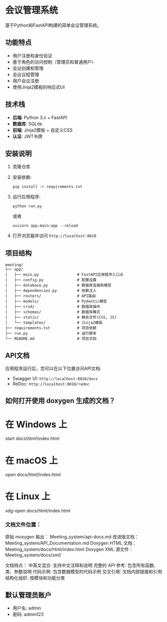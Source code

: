 # 会议管理系统

基于Python和FastAPI构建的简单会议管理系统。

## 功能特点

- 用户注册和身份验证
- 基于角色的访问控制（管理员和普通用户）
- 会议创建和管理
- 会议议程管理
- 用户会议注册
- 使用Jinja2模板的响应式UI

## 技术栈

- **后端**: Python 3.x + FastAPI
- **数据库**: SQLite
- **前端**: Jinja2模板 + 自定义CSS
- **认证**: JWT令牌

## 安装说明

1. 克隆仓库
2. 安装依赖:

   ```
   pip install -r requirements.txt
   ```
3. 运行应用程序:

   ```
   python run.py
   ```

   或者

   ```
   uvicorn app.main:app --reload
   ```
4. 打开浏览器并访问 `http://localhost:8010`

## 项目结构

```
meeting/
├── app/
│   ├── main.py                 # FastAPI应用程序入口点
│   ├── config.py               # 配置设置
│   ├── database.py             # 数据库连接和模型
│   ├── dependencies.py         # 依赖注入
│   ├── routers/                # API路由
│   ├── models/                 # Pydantic模型
│   ├── crud/                   # 数据库操作
│   ├── schemas/                # 数据库模式
│   ├── static/                 # 静态文件(CSS, JS)
│   └── templates/              # Jinja2模板
├── requirements.txt            # 项目依赖
├── run.py                      # 运行脚本
└── README.md                   # 项目文档
```

## API文档

应用程序运行后，您可以在以下位置访问API文档:

- Swagger UI: `http://localhost:8010/docs`
- ReDoc: `http://localhost:8010/redoc`

## 如何打开使用 doxygen 生成的文档？

# 在 Windows 上

start docs\html\index.html

# 在 macOS 上

open docs/html/index.html

# 在 Linux 上

xdg-open docs/html/index.html

### 文档文件位置：

原始 moxygen 输出：
Meeting_system/api-docs.md
改进版文档：
Meeting_system/API_Documentation.md
Doxygen HTML 文档：
Meeting_system/docs/html/index.html
Doxygen XML 源文件：
Meeting_system/docs/xml/


文档特点：
中英文混合: 支持中文注释和说明
完整的 API 参考: 包含所有函数、类、参数说明
代码示例: 包含数据模型的代码示例
交叉引用: 文档内部链接和引用
结构化组织: 按模块和功能分类

## 默认管理员账户

- 用户名: admin
- 密码: admin123
